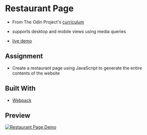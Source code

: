 # Restaurant Page

* From The Odin Project's [curriculum](https://www.theodinproject.com/courses/javascript/lessons/restaurant-page)

* supports desktop and mobile views using media queries

* [live demo](https://ptrcktylr.github.io/restaurant/)

## Assignment
* Create a restaurant page using JavaScript to generate the entire contents of the website

## Built With
* [Webpack](https://webpack.js.org/)

## Preview

[![Restaurant Page Demo](/dist/images/preview-desktop-1.png)](https://ptrcktylr.github.io/restaurant/)